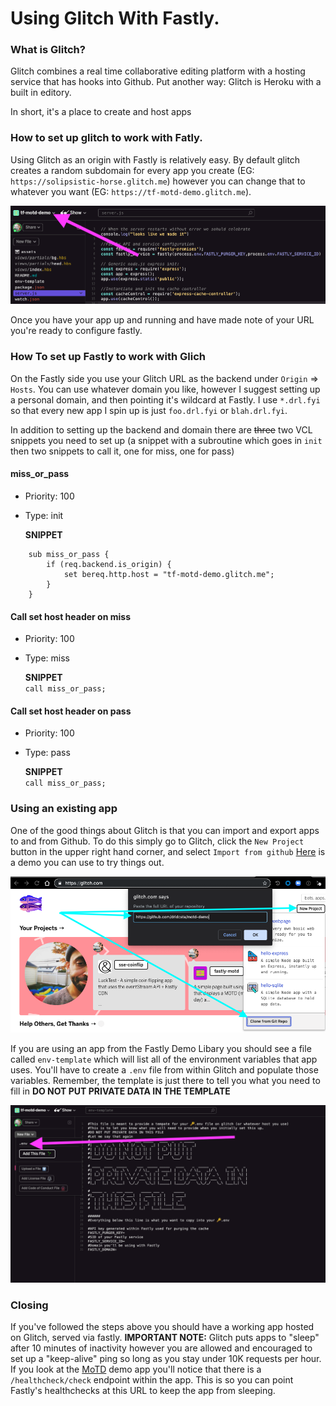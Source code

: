 # Using Glitch With Fastly. 

### What is Glitch? 

Glitch combines a real time collaborative editing platform with a hosting service that has hooks into Github. Put another way: Glitch is Heroku with a built in editory. 

In short, it's a place to create and host apps

### How to set up glitch to work with Fatly. 

Using Glitch as an origin with Fastly is relatively easy. By default glitch creates a random subdomain for every app you create (EG: `https://solipsistic-horse.glitch.me`) however you can change that to whatever you want (EG: `https://tf-motd-demo.glitch.me`). 

![](./images/glitch_name.png)

Once you have your app up and running and have made note of your URL you're ready to configure fastly.

### How To set up Fastly to work with Glich

On the Fastly side you use your Glitch URL as the backend under `Origin` => `Hosts`. You can use whatever domain you like, however I suggest setting up a personal domain, and then pointing it's wildcard at Fastly. I use `*.drl.fyi` so that every new app I spin up is just `foo.drl.fyi` or `blah.drl.fyi`. 

In addition to setting up the backend and domain there are ~~three~~ two VCL snippets you need to set up (a snippet with a subroutine which goes in `init` then two snippets to call it, one for miss, one for pass)

#### miss_or_pass
* Priority: 100
* Type: init

    **SNIPPET**
```
    sub miss_or_pass {
        if (req.backend.is_origin) {
            set bereq.http.host = "tf-motd-demo.glitch.me";
        }
    }
```


#### Call set host header on miss
* Priority: 100
* Type: miss  

    **SNIPPET**  
    `call miss_or_pass;`

#### Call set host header on pass
* Priority: 100
* Type: pass  

    **SNIPPET**  
    `call miss_or_pass;`


### Using an existing app

One of the good things about Glitch is that you can import and export apps to and from Github. To do this simply go to Glitch, click the `New Project` button in the upper right hand corner, and select `Import from github` [Here](https://github.com/drldcsta/motd-demo) is a demo you can use to try things out. 


![](./images/git_import.png)

If you are using an app from the Fastly Demo Libary you should see a file called `env-template` which will list all of the environment variables that app uses. You'll have to create a `.env` file from within Glitch and populate those variables. Remember, the template is just there to tell you what you need to fill in **DO NOT PUT PRIVATE DATA IN THE TEMPLATE**

![](./images/env_template.png)

### Closing

If you've followed the steps above you should have a working app hosted on Glitch, served via fastly. **IMPORTANT NOTE:** Glitch puts apps to "sleep" after 10 minutes of inactivity however you are allowed and encouraged to set up a "keep-alive" ping so long as you stay under 10K requests per hour. If you look at the [MoTD](https://github.com/drldcsta/motd-demo) demo app you'll notice that there is a `/healthcheck/check` endpoint within the app. This is so you can point Fastly's healthchecks at this URL to keep the app from sleeping. 